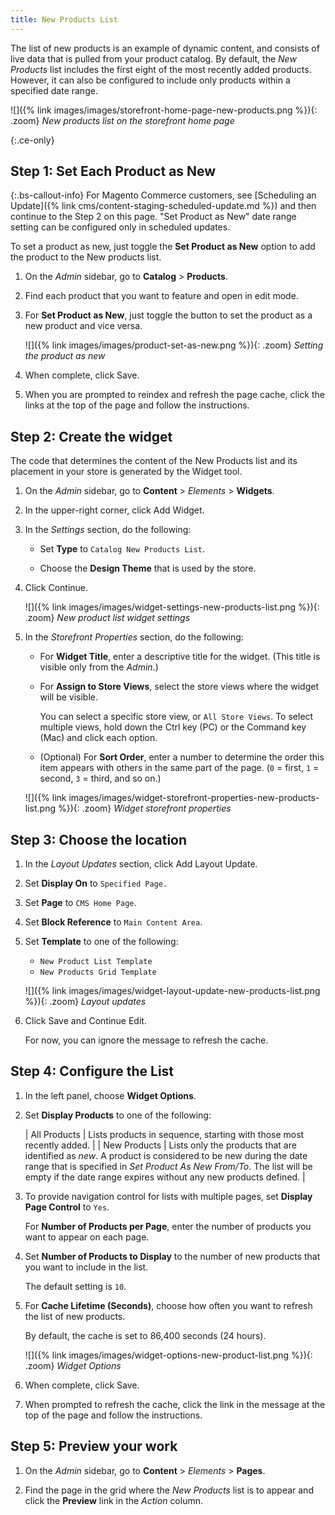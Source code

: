 ```yaml
---
title: New Products List
---
```


The list of new products is an example of dynamic content, and consists of live data that is pulled from your product catalog. By default, the _New Products_ list includes the first eight of the most recently added products. However, it can also be configured to include only products within a specified date range.

![]({% link images/images/storefront-home-page-new-products.png %}){: .zoom}
_New products list on the storefront home page_

{:.ce-only}
## Step 1: Set Each Product as New

{:.bs-callout-info}
For Magento Commerce customers, see [Scheduling an Update]({% link cms/content-staging-scheduled-update.md %}) and then continue to the Step 2 on this page.
"Set Product as New" date range setting can be configured only in scheduled updates.

To set a product as new, just toggle the **Set Product as New** option to add the product to the New products list.

1. On the _Admin_ sidebar, go to **Catalog** > **Products**.

1. Find each product that you want to feature and open in edit mode.

1. For **Set Product as New**, just toggle the button to set the product as a new product and vice versa.

   ![]({% link images/images/product-set-as-new.png %}){: .zoom}
   _Setting the product as new_

1. When complete, click <span class="btn">Save</span>.

1. When you are prompted to reindex and refresh the page cache, click the links at the top of the page and follow the instructions.

## Step 2: Create the widget

The code that determines the content of the New Products list and its placement in your store is generated by the Widget tool.

1. On the _Admin_ sidebar, go to **Content** > _Elements_ > **Widgets**.

1. In the upper-right corner, click <span class="btn">Add Widget</span>.

1. In the _Settings_ section, do the following:

   - Set **Type** to `Catalog New Products List`.

   - Choose the **Design Theme** that is used by the store.

1. Click <span class="btn">Continue</span>.

   ![]({% link images/images/widget-settings-new-products-list.png %}){: .zoom}
   _New product list widget settings_

1. In the _Storefront Properties_ section, do the following:

   - For **Widget Title**, enter a descriptive title for the widget. (This title is visible only from the _Admin_.)

   - For **Assign to Store Views**, select the store views where the widget will be visible.

      You can select a specific store view, or `All Store Views`. To select multiple views, hold down the Ctrl key (PC) or the Command key (Mac) and click each option.

   - (Optional) For **Sort Order**, enter a number to determine the order this item appears with others in the same part of the page. (`0` = first, `1` = second, `3` = third, and so on.)

   ![]({% link images/images/widget-storefront-properties-new-products-list.png %}){: .zoom}
   _Widget storefront properties_

## Step 3: Choose the location

1. In the _Layout Updates_ section, click <span class="btn">Add Layout Update</span>.

1. Set **Display On** to `Specified Page.`

1. Set **Page** to `CMS Home Page`.

1. Set **Block Reference** to `Main Content Area`.

1. Set **Template** to one of the following:

   - `New Product List Template`
   - `New Products Grid Template`

   ![]({% link images/images/widget-layout-update-new-products-list.png %}){: .zoom}
   _Layout updates_

1. Click <span class="btn">Save and Continue Edit</span>.

   For now, you can ignore the message to refresh the cache.

## Step 4: Configure the List

1. In the left panel, choose **Widget Options**.

1. Set **Display Products** to one of the following:

   | All Products | Lists products in sequence, starting with those most recently added. |
   | New Products | Lists only the products that are identified as _new_. A product is considered to be new during the date range that is specified in _Set Product As New From/To_. The list will be empty if the date range expires without any new products defined. |

1. To provide navigation control for lists with multiple pages, set **Display Page Control** to `Yes`.

   For **Number of Products per Page**, enter the number of products you want to appear on each page.

1. Set **Number of Products to Display** to the number of new products that you want to include in the list.

   The default setting is `10`.

1. For **Cache Lifetime (Seconds)**, choose how often you want to refresh the list of new products.

   By default, the cache is set to 86,400 seconds (24 hours).

   ![]({% link images/images/widget-options-new-product-list.png %}){: .zoom}
   _Widget Options_

1. When complete, click <span class="btn">Save</span>.

1. When prompted to refresh the cache, click the link in the message at the top of the page and follow the instructions.

## Step 5: Preview your work

1. On the _Admin_ sidebar, go to **Content** > _Elements_ > **Pages**.

1. Find the page in the grid where the _New Products_ list is to appear and click the **Preview** link in the _Action_ column.
